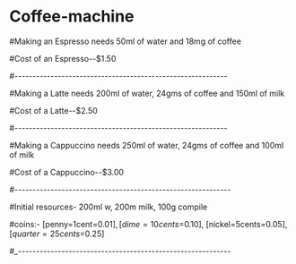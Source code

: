 # Coffee-machine
#Making an Espresso needs 50ml of water and 18mg of coffee

#Cost of an Espresso--$1.50

#-----------------------------------------------------------

#Making a Latte needs 200ml of water, 24gms of coffee and 150ml of milk

#Cost of a Latte--$2.50

#-----------------------------------------------------------

#Making a Cappuccino needs 250ml of water, 24gms of coffee and 100ml of milk

#Cost of a Cappuccino--$3.00

#------------------------------------------------------------

#Initial resources- 200ml w, 200m milk, 100g compile

#coins:- [penny=1cent=$0.01], [dime=10cents=$0.10], [nickel=5cents=$0.05], [quarter=25cents=$0.25]

#_-----------------------------------------------------------

